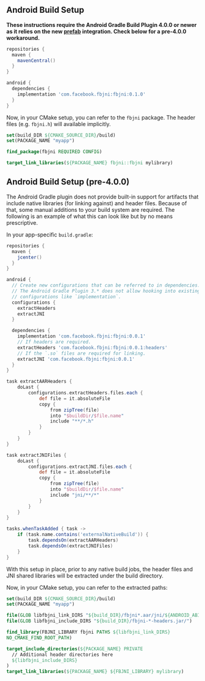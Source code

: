 ## Android Build Setup

**These instructions require the Android Gradle Build Plugin 4.0.0 or newer
as it relies on the new [prefab](https://android-developers.googleblog.com/2020/02/native-dependencies-in-android-studio-40.html) integration.
Check below for a pre-4.0.0 workaround.**

```groovy
repositories {
  maven {
    mavenCentral()
  }
}

android {
  dependencies {
    implementation 'com.facebook.fbjni:fbjni:0.1.0'
  }
}
```

Now, in your CMake setup, you can refer to the `fbjni` package. The header files (e.g. `fbjni.h`)
will available implicitly.

```cmake
set(build_DIR ${CMAKE_SOURCE_DIR}/build)
set(PACKAGE_NAME "myapp")

find_package(fbjni REQUIRED CONFIG)

target_link_libraries(${PACKAGE_NAME} fbjni::fbjni mylibrary)
```

## Android Build Setup (pre-4.0.0)

The Android Gradle plugin does not provide built-in support for artifacts that
include native libraries (for linking against) and header files. Because of
that, some manual additions to your build system are required. The following
is an example of what this can look like but by no means prescriptive.

In your app-specific `build.gradle`:

```groovy
repositories {
  maven {
    jcenter()
  }
}

android {
  // Create new configurations that can be referred to in dependencies.
  // The Android Gradle Plugin 3.* does not allow hooking into existing
  // configurations like `implementation`.
  configurations {
    extractHeaders
    extractJNI
  }

  dependencies {
    implementation 'com.facebook.fbjni:fbjni:0.0.1'
    // If headers are required.
    extractHeaders 'com.facebook.fbjni:fbjni:0.0.1:headers'
    // If the `.so` files are required for linking.
    extractJNI 'com.facebook.fbjni:fbjni:0.0.1'
  }
}

task extractAARHeaders {
    doLast {
        configurations.extractHeaders.files.each {
            def file = it.absoluteFile
            copy {
                from zipTree(file)
                into "$buildDir/$file.name"
                include "**/*.h"
            }
        }
    }
}

task extractJNIFiles {
    doLast {
        configurations.extractJNI.files.each {
            def file = it.absoluteFile
            copy {
                from zipTree(file)
                into "$buildDir/$file.name"
                include "jni/**/*"
            }
        }
    }
}

tasks.whenTaskAdded { task ->
    if (task.name.contains('externalNativeBuild')) {
        task.dependsOn(extractAARHeaders)
        task.dependsOn(extractJNIFiles)
    }
}
```

With this setup in place, prior to any native build jobs, the header files
and JNI shared libraries will be extracted under the build directory.

Now, in your CMake setup, you can refer to the extracted paths:

```cmake
set(build_DIR ${CMAKE_SOURCE_DIR}/build)
set(PACKAGE_NAME "myapp")

file(GLOB libfbjni_link_DIRS "${build_DIR}/fbjni*.aar/jni/${ANDROID_ABI}")
file(GLOB libfbjni_include_DIRS "${build_DIR}/fbjni-*-headers.jar/")

find_library(FBJNI_LIBRARY fbjni PATHS ${libfbjni_link_DIRS}
NO_CMAKE_FIND_ROOT_PATH)

target_include_directories(${PACKAGE_NAME} PRIVATE
  // Additional header directories here
  ${libfbjni_include_DIRS}
)
target_link_libraries(${PACKAGE_NAME} ${FBJNI_LIBRARY} mylibrary)
```
